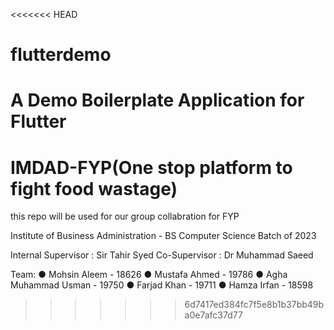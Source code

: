 <<<<<<< HEAD
# flutterdemo
A Demo Boilerplate Application for Flutter
=======
# IMDAD-FYP(One stop platform to fight food wastage)

this repo will be used for our group collabration for FYP

Institute of Business Administration - BS Computer Science Batch of 2023

Internal Supervisor : Sir Tahir Syed
Co-Supervisor : Dr Muhammad Saeed

Team:
● Mohsin Aleem - 18626
● Mustafa Ahmed - 19786
● Agha Muhammad Usman - 19750
● Farjad Khan - 19711
● Hamza Irfan - 18598
>>>>>>> 6d7417ed384fc7f5e8b1b37bb49ba0e7afc37d77

